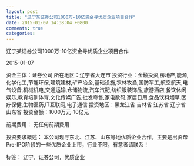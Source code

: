 ```yaml
---
layout: post
title: "辽宁某证券公司1000万-10亿资金寻优质企业项目合作"
date: 2015-01-07 14:38:04 +0800
comments: true
categories: 
---
```

辽宁某证券公司1000万-10亿资金寻优质企业项目合作



2015-01-07

资金主体：证券公司
所在地区：辽宁省大连市
投资行业：金融投资,房地产,能源,化学化工,节能环保,建筑建材,矿产冶金,基础设施,农林牧渔,国防军工,航空航天,电气设备,机械机电,交通运输,仓储物流,汽车汽配,纺织服装饰品,旅游酒店,餐饮休闲娱乐,教育培训体育,文化传媒广告,批发零售,家电数码,家居日用,食品饮料烟草,医疗保健,生物医药,IT互联网,电子通信
投资地区：黑龙江省 吉林省 江苏省 辽宁省 山东省
投资金额：1000万元-10亿元

前期费用：
无任何前期费用

投资要求概述：
本公司现寻东北、江苏、山东等地优质企业合作，主要是出资帮Pre-IPO阶段的一些优质企业上市，行业不限，有意者请联系！

标签：
辽宁，证券公司，优质企业

